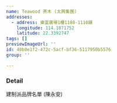 ```yaml
---
name: Teawood 茶木 (太興集團)
addresses:
  - address: 樂富廣場1樓1108-1110舖
    longitude: 114.1871752
    latitude: 22.3392747
tags: []
previewImageUrl: ''
id: 48b0e1f2-472c-5acf-bf36-5117950b5576
group: ''

---
```

### Detail
建制派品牌名單 (陳永安)

